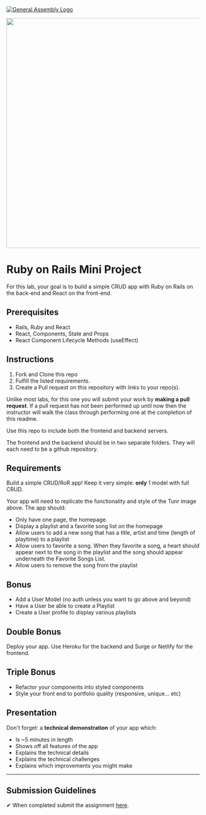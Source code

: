 [![General Assembly Logo](https://camo.githubusercontent.com/1a91b05b8f4d44b5bbfb83abac2b0996d8e26c92/687474703a2f2f692e696d6775722e636f6d2f6b6538555354712e706e67)](https://generalassemb.ly/education/web-development-immersive)

<img src="https://i.imgur.com/Wj4Yg08.png" width="600px" />

# Ruby on Rails Mini Project

For this lab, your goal is to build a simple CRUD app with Ruby on Rails on the back-end and React on the front-end.

## Prerequisites

- Rails, Ruby and React
- React, Components, State and Props
- React Component Lifecycle Methods (useEffect)

## Instructions

1.  Fork and Clone this repo
1.  Fulfill the listed requirements.
1.  Create a Pull request on this repository with links to your repo(s).

Unlike most labs, for this one you will submit your work by **making a pull request**. If a pull request has not been performed up until now then the instructor will walk the class through performing one at the completion of this readme.

Use this repo to include both the frontend and backend servers. 

The frontend and the backend should be in two separate folders. They will each need to be a github repository.

## Requirements

Build a simple CRUD/RoR app! Keep it very simple: **only** 1 model with full CRUD.

Your app will need to replicate the functionality and style of the Tunr image above. The app should:

- Only have one page, the homepage.
- Display a playlist and a favorite song list on the homepage
- Allow users to add a new song that has a title, artist and time (length of playtime) to a playlist 
- Allow users to favorite a song. When they favorite a song, a heart should appear next to the song in the playlist and the song should appear underneath the Favorite Songs List.
- Allow users to remove the song from the playlist

## Bonus
- Add a User Model (no auth unless you want to go above and beyond)
- Have a User be able to create a Playlist
- Create a User profile to display various playlists

## Double Bonus
Deploy your app. Use Heroku for the backend and Surge or Netlify for the frontend. 

## Triple Bonus
- Refactor your components into styled components
- Style your front end to portfolio quality (responsive, unique... etc)

## Presentation
Don't forget: a **technical demonstration** of your app which:

  * Is ~5 minutes in length
  * Shows off all features of the app
  * Explains the technical details
  * Explains the technical challenges
  * Explains which improvements you might make

<hr>

## Submission Guidelines
&#10004; When completed submit the assignment [here](https://docs.google.com/spreadsheets/d/1dz0OP4m1aaLbZcj8QiBHWuXN27hPCItsJsLINrT8Kf0/edit#gid=1499699257). 
